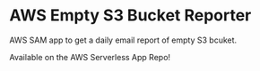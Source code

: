 # AWS Empty S3 Bucket Reporter

AWS SAM app to get a daily email report of empty S3 bcuket.

Available on the AWS Serverless App Repo!
